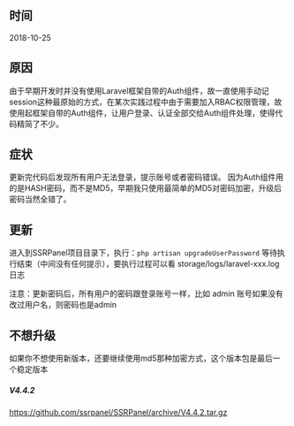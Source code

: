 ## 时间
2018-10-25
## 原因
由于早期开发时并没有使用Laravel框架自带的Auth组件，故一直使用手动记session这种最原始的方式，在某次实践过程中由于需要加入RBAC权限管理，故使用起框架自带的Auth组件，让用户登录、认证全部交给Auth组件处理，使得代码精简了不少。

## 症状
更新完代码后发现所有用户无法登录，提示账号或者密码错误。
因为Auth组件用的是HASH密码，而不是MD5，早期我只使用最简单的MD5对密码加密，升级后密码当然全错了。

## 更新
进入到SSRPanel项目目录下，执行：`php artisan upgradeUserPassword`
等待执行结束（中间没有任何提示），要执行过程可以看 storage/logs/laravel-xxx.log 日志

注意：更新密码后，所有用户的密码跟登录账号一样，比如 admin 账号如果没有改过用户名，则密码也是admin


## 不想升级
如果你不想使用新版本，还要继续使用md5那种加密方式，这个版本包是最后一个稳定版本
##### V4.4.2 
https://github.com/ssrpanel/SSRPanel/archive/V4.4.2.tar.gz